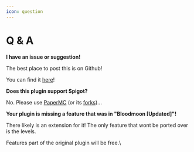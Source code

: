 ```yaml
---
icon: question
---
```


# Q & A

**I have an issue or suggestion!**

The best place to post this is on Github!

You can find it [here](https://github.com/refractored/BloodmoonReloaded/issues/new/choose)!

**Does this plugin support Spigot?**

No. Please use [PaperMC](https://papermc.io/) (or its [forks](https://luminescent.dev/forks/))...&#x20;

**Your plugin is missing a feature that was in "Bloodmoon \[Updated]"!**

There likely is an extension for it! The only feature that wont be ported over is the levels.

Features part of the original plugin will be free.\






